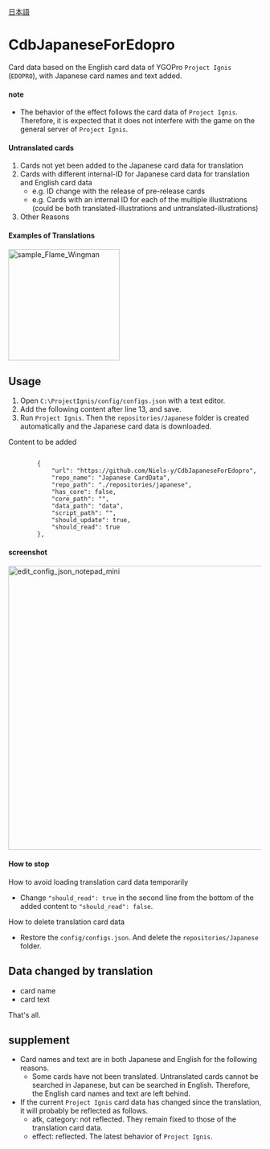 [日本語](README_ja.md)

# CdbJapaneseForEdopro

Card data based on the English card data of YGOPro `Project Ignis` (`EDOPRO`), with Japanese card names and text added.

#### note

* The behavior of the effect follows the card data of `Project Ignis`. Therefore, it is expected that it does not interfere with the game on the general server of `Project Ignis`.
 
#### Untranslated cards

1. Cards not yet been added to the Japanese card data for translation
1. Cards with different internal-ID for Japanese card data for translation and English card data
   * e.g. ID change with the release of pre-release cards
   * e.g. Cards with an internal ID for each of the multiple illustrations (could be both translated-illustrations and untranslated-illustrations)
1. Other Reasons

#### Examples of Translations

<img width="221" alt="sample_Flame_Wingman" src="https://user-images.githubusercontent.com/72937182/97049111-183fd600-15b6-11eb-86e0-2e7ebe75cc61.png">

## Usage

1. Open `C:\ProjectIgnis/config/configs.json` with a text editor.
1. Add the following content after line 13, and save.
1. Run `Project Ignis`. Then the `repositories/Japanese` folder is created automatically and the Japanese card data is downloaded.

Content to be added
```

		{
			"url": "https://github.com/Niels-y/CdbJapaneseForEdopro",
			"repo_name": "Japanese CardData",
			"repo_path": "./repositories/japanese",
			"has_core": false,
			"core_path": "",
			"data_path": "data",
			"script_path": "",
			"should_update": true,
			"should_read": true
		},
```

#### screenshot

<img width="564" alt="edit_config_json_notepad_mini" src="https://user-images.githubusercontent.com/72937182/96492130-21f7cf80-127e-11eb-8334-12a9de35da60.png">

#### How to stop

How to avoid loading translation card data temporarily
* Change `"should_read": true` in the second line from the bottom of the added content to `"should_read": false`.

How to delete translation card data
* Restore the `config/configs.json`. And delete the `repositories/Japanese` folder.

## Data changed by translation

* card name
* card text

That's all.

## supplement
* Card names and text are in both Japanese and English for the following reasons.
  * Some cards have not been translated. Untranslated cards cannot be searched in Japanese, but can be searched in English. Therefore, the English card names and text are left behind.
* If the current `Project Ignis` card data has changed since the translation, it will probably be reflected as follows.
  * atk, category: not reflected. They remain fixed to those of the translation card data.
  * effect: reflected. The latest behavior of `Project Ignis`.

